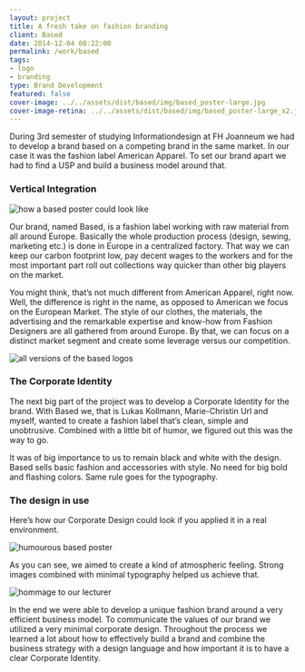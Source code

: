 ```yaml
---
layout: project
title: A fresh take on fashion branding
client: Based
date: 2014-12-04 08:22:00
permalink: /work/based
tags:
- logo
- branding
type: Brand Development
featured: false
cover-image: ../../assets/dist/based/img/based_poster-large.jpg
cover-image-retina: ../../assets/dist/based/img/based_poster-large_x2.jpg
---
```


During 3rd semester of studying Informationdesign at FH Joanneum  we had to develop a brand based on a competing brand in the same market. In our case it was the fashion label American Apparel. To set our brand apart we had to find a USP and build a business model around that. 

### Vertical Integration

<img class="post-img" src="../../assets/dist/based/img/based_poster.jpg" alt="how a based poster could look like" srcset="../../assets/dist/based/img/based_poster-small.jpg 250w, ../../assets/dist/based/img/based_poster-medium.jpg 500w, ../../assets/dist/based/img/based_poster-large.jpg 700w" sizes="(min-width: 31.25em) 66vw, (min-width: 56.25em) 50vw, 100vw">

Our brand, named Based, is a fashion label working with raw material from all around Europe. Basically the whole production process (design, sewing, marketing etc.) is done in Europe in a centralized factory. That way we can keep our carbon footprint low, pay decent wages to the workers and for the most important part roll out collections way quicker than other big players on the market. 

You might think, that&#x2019;s not much different from American Apparel, right now. Well, the difference is right in the name, as opposed to American we focus on the European Market. The style of our clothes, the materials, the advertising and the remarkable expertise and know-how from Fashion Designers are all gathered from around Europe. By that, we can focus on a distinct market segment and create some leverage versus our competition.

<img class="post-img" src="../../assets/dist/based/img/based_logos.png" alt="all versions of the based logos" srcset="../../assets/dist/based/img/based_logos-small.png 250w, ../../assets/dist/based/img/based_logos-medium.png 500w, ../../assets/dist/based/img/based_logos-large.png 700w" sizes="(min-width: 31.25em) 66vw, (min-width: 56.25em) 50vw, 100vw">

### The Corporate Identity

The next big part of the project was to develop a Corporate Identity for the brand. With Based we, that is Lukas Kollmann, Marie-Christin Url and myself, wanted to create a fashion label that&#x2019;s clean, simple and unobtrusive. Combined with a little bit of humor, we figured out this was the way to go.

It was of big importance to us to remain black and white with the design. Based sells basic fashion and accessories with style. No need for big bold and flashing colors. Same rule goes for the typography.

### The design in use
 
Here&#x2019;s how our Corporate Design could look if you applied it in a real environment.

<img class="post-img" src="../../assets/dist/based/img/based_poster_2.jpg" alt="humourous based poster" srcset="../../assets/dist/based/img/based_poster_2-small.jpg 250w, ../../assets/dist/based/img/based_poster_2-medium.jpg 500w, ../../assets/dist/based/img/based_poster_2-large.jpg 700w" sizes="(min-width: 31.25em) 66vw, (min-width: 56.25em) 50vw, 100vw">

As you can see, we aimed to create a kind of atmospheric feeling. Strong images combined with minimal typography helped us achieve that.

<img class="post-img" src="../../assets/dist/based/img/based_kanape.png" alt="hommage to our lecturer" srcset="../../assets/dist/based/img/based_kanape-small.png 250w, ../../assets/dist/based/img/based_kanape-medium.png 500w, ../../assets/dist/based/img/based_kanape-large.png 700w" sizes="(min-width: 31.25em) 66vw, (min-width: 56.25em) 50vw, 100vw">

In the end we were able to develop a unique fashion brand around a very efficient business model. To communicate the values of  our brand we utilized a very minimal corporate design. Throughout the process we learned a lot about how to effectively  build a brand and combine the business strategy with a design language and how important it is to have a clear Corporate Identity.  
